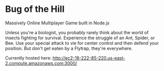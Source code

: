 # Bug of the Hill

Massively Online Multiplayer Game built in Node.js

Unless you're a biologist, you probably rarely think about the world of insects fighting for survival. 
Experience the struggle of an Ant, Spider, or Bee. Use your special attack to vie for center control and then defend your position. But don't get eaten by a Flytrap, they're everywhere. 

Currently hosted here: http://ec2-18-222-85-220.us-east-2.compute.amazonaws.com:3000/
